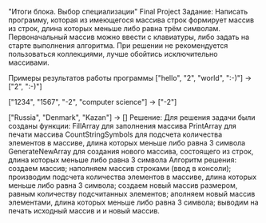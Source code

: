 "Итоги блока. Выбор специализации"
Final Project
Задание:
Написать программу, которая из имеющегося массива строк формирует массив из строк, длина которых меньше либо равна трём символам. Первоначальный массив можно ввести с клавиатуры, либо задать на старте выполнения алгоритма. При решении не рекомендуется пользоваться коллекциями, лучше обойтись исключительно массивами.

Примеры результатов работы программы ["hello", "2", "world", ":-)"] -> ["2", ":-)"]

["1234", "1567", "-2", "computer science"] -> ["-2"]

["Russia", "Denmark", "Kazan"] -> [] Решение: Для решения задачи были созданы функции: FillArray для заполнения массива PrintArray для печати массива CountStringSymbols для подсчета количества элементов в массиве, длина которых меньше либо равна 3 символа GenerateNewArray для создания нового массива, состоящего из строк, длина которых меньше либо равна 3 символа Алгоритм решения: создаем массив; наполняем массив строками (ввод в консоли); производим подсчета количества элементов в массиве, длина которых меньше либо равна 3 символа; создаем новый массив размером, равным количеству подсчитанных элементов; аполняем новый массив элементами, длина которых меньше либо равна 3 символа; выводим на печать исходный массив и и новый массив.
